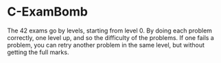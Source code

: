 # C-ExamBomb
The  42 exams go by levels, starting from level 0. By doing each problem correctly, one level up, and so the difficulty of the problems. If one fails a problem, you can retry another problem in the same level, but without getting the full marks.
